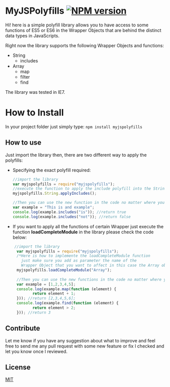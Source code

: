 # MyJSPolyfills [![NPM version][npm-image]][npm-url]

Hi! here is a simple polyfill library allows you to have access to some functions of ES5 or ES6 in the Wrapper Objects that are behind the distinct data types in JavaScripts.

Right now the library supports the following Wrapper Objects and functions:

* String
	* includes
* Array
	* map
	* filter
	* find

The library was tested in IE7.

# How to Install

In your project folder just simply type:
`npm install myjspolyfills`

## How to use

Just import the library then, there are two different way to apply the polyfills:
* Specifying the exact polyfill required:
	 ```javascript
   //import the library
	 var myjspolyfills = require("myjspolyfills");
     //execute the function to apply the include polyfill into the String definition object
     myjspolyfills.String.applyIncludes();
     
     //Then you can use the new function in the code no matter where you are 
     var example = "This is and example";
     console.log(example.includes("is")); //return true
     console.log(example.includes("not")); //return false
	 ```

* If you want to apply all the functions of certain Wrapper just execute the function **loadCompleteModule** in the library please check the code below:
```javascript
	//import the library
	 var myjspolyfills = require("myjspolyfills");
     /*Here is how to implemente the loadCompleteModule function
       just make sure you add as parameter the name of the 
       Wrapper Object that you want to affect in this case the Array object.*/
     myjspolyfills.loadCompleteModule("Array");
     
     //Then you can use the new functions in the code no matter where you are 
     var example = [1,2,3,4,5];
     console.log(example.map(function (element) {
			return element + 1;
	 })); //return [2,3,4,5,6];
     console.log(example.find(function (element) {
			return element > 2;
	 })); //return 3
```

## Contribute

Let me know if you have any suggestion about what to improve and feel free to send me any pull request with some new feature or fix I checked and let you know once I reviewed.

## License

[MIT](LICENSE)

[npm-url]: https://npmjs.org/package/myjspolyfills
[npm-image]: http://img.shields.io/npm/v/myjspolyfills.svg

